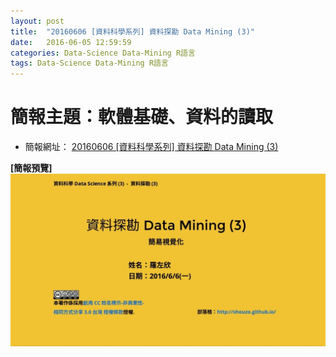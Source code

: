 ```yaml
---
layout: post
title:  "20160606 [資料科學系列] 資料探勘 Data Mining (3)"
date:   2016-06-05 12:59:59
categories: Data-Science Data-Mining R語言
tags: Data-Science Data-Mining R語言
---
```





# 簡報主題：軟體基礎、資料的讀取
* 簡報網址： [20160606 [資料科學系列] 資料探勘 Data Mining (3)](/collections/data-science/20160606-Data-Mining-3.html)


**[簡報預覽]**
![](/assets/20160606/cover.jpg)